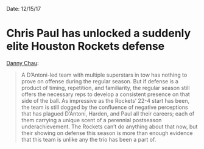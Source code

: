 Date: 12/15/17

# Chris Paul has unlocked a suddenly elite Houston Rockets defense

[Danny Chau](https://www.theringer.com/nba/2017/12/15/16779750/nba-mike-dantoni-chris-paul-houston-rockets-defense):

> A D’Antoni-led team with multiple superstars in tow has nothing to prove on offense during the regular season. But if defense is a product of timing, repetition, and familiarity, the regular season still offers the necessary reps to develop a consistent presence on that side of the ball. As impressive as the Rockets’ 22-4 start has been, the team is still dogged by the confluence of negative perceptions that has plagued D’Antoni, Harden, and Paul all their careers; each of them carrying a unique scent of a perennial postseason underachievement. The Rockets can’t do anything about that now, but their showing on defense this season is more than enough evidence that this team is unlike any the trio has been a part of.
